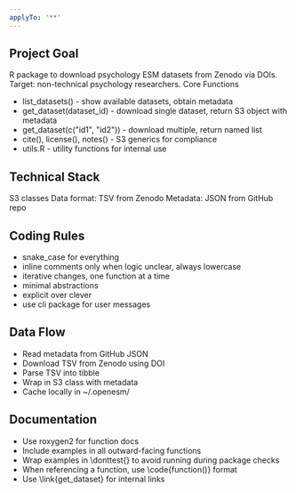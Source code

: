 ```yaml
---
applyTo: '**'
---
```

## Project Goal
R package to download psychology ESM datasets from Zenodo via DOIs. Target: non-technical psychology researchers.
Core Functions

- list_datasets() - show available datasets, obtain metadata
- get_dataset(dataset_id) - download single dataset, return S3 object with metadata
- get_dataset(c("id1", "id2")) - download multiple, return named list
- cite(), license(), notes() - S3 generics for compliance 
- utils.R - utility functions for internal use

## Technical Stack

S3 classes 
Data format: TSV from Zenodo
Metadata: JSON from GitHub repo

## Coding Rules

- snake_case for everything
- inline comments only when logic unclear, always lowercase
- iterative changes, one function at a time
- minimal abstractions
- explicit over clever
- use cli package for user messages

## Data Flow

- Read metadata from GitHub JSON
- Download TSV from Zenodo using DOI
- Parse TSV into tibble
- Wrap in S3 class with metadata
- Cache locally in ~/.openesm/

## Documentation
- Use roxygen2 for function docs
- Include examples in all outward-facing functions
- Wrap examples in \donttest{} to avoid running during package checks
- When referencing a function, use \code{function()} format
- Use \link{get_dataset} for internal links